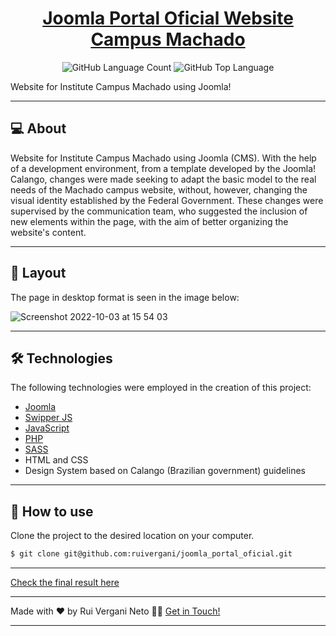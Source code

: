 <p align="center">
  <h1 align="center"><a href="https://portal.mch.ifsuldeminas.edu.br/">Joomla Portal Oficial Website Campus Machado</a></h1>
</p>

<p align="center" margin-top="25px" >
  <img alt="GitHub Language Count" src="https://img.shields.io/github/languages/count/ruivergani/joomla_portal_oficial" />

  <img alt="GitHub Top Language" src="https://img.shields.io/github/languages/top/ruivergani/joomla_portal_oficial" />
</p>

Website for Institute Campus Machado using Joomla!
___

## 💻 About

Website for Institute Campus Machado using Joomla (CMS). With the help of a development environment, from a template developed by the Joomla! Calango, changes were made seeking to adapt the basic model to the real needs of the Machado campus website, without, however, changing the visual identity established by the Federal Government. These changes were supervised by the communication team, who suggested the inclusion of new elements within the page, with the aim of better organizing the website's content.

___

## 🎨 Layout
The page in desktop format is seen in the image below:


![Screenshot 2022-10-03 at 15 54 03](https://user-images.githubusercontent.com/70537459/193608558-11277f01-cfd9-48be-8cab-8fdfda98cb15.png)

___

## 🛠 Technologies

The following technologies were employed in the creation of this project:

- [Joomla](https://www.joomla.org/)
- [Swipper JS](https://swiperjs.com/)
- [JavaScript](https://developer.mozilla.org/en-US/docs/Web/JavaScript)
- [PHP](https://www.php.net/)
- [SASS](https://sass-lang.com/)
- HTML and CSS
- Design System based on Calango (Brazilian government) guidelines

___

## 🚀 How to use

Clone the project to the desired location on your computer.

```bash
$ git clone git@github.com:ruivergani/joomla_portal_oficial.git
```

___

[Check the final result here](https://portal.mch.ifsuldeminas.edu.br/)

___

Made with ❤️ by Rui Vergani Neto 👋🏽 [Get in Touch!](https://www.linkedin.com/in/ruivergani/)

---
